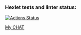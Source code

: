 ### Hexlet tests and linter status:

[![Actions Status](https://github.com/MaxSmirnov01/frontend-project-12/workflows/hexlet-check/badge.svg)](https://github.com/MaxSmirnov01/frontend-project-12/actions)

[My CHAT](https://frontend-project-12-production-5a8b.up.railway.app/)
